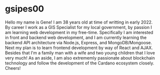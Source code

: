 # gsipes00

Hello my name is Gene! I am 38 years old at time of writting in early 2022. By career I work as a GIS Specialist for my local government, by passion I am learning web development in my free-time. Specifically I am interested in front and backend web development, and I am currently learning the backend API architecture via Node.js, Express, and MongoDB/Mongoose. Next my plan is to learn frontend development by way of React and AJAX. Besides that I'm a family man with a wife and two young children that I love very much! 
As an aside, I am also extrememly passionate about blockchain technology and follow the development of the Cardano ecosystem closely. Cheers!
